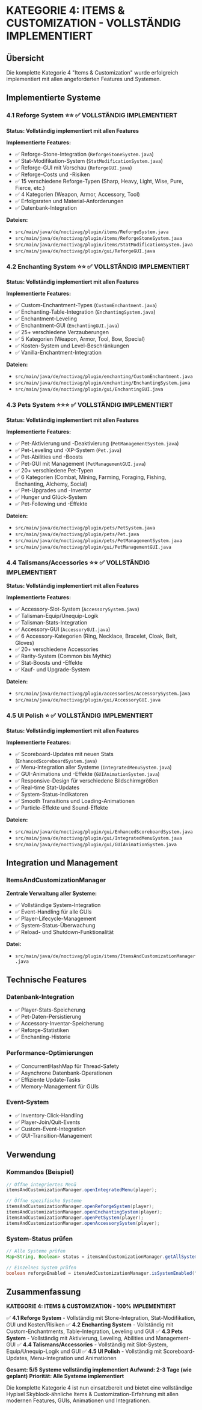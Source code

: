 # KATEGORIE 4: ITEMS & CUSTOMIZATION - VOLLSTÄNDIG IMPLEMENTIERT

## Übersicht
Die komplette Kategorie 4 "Items & Customization" wurde erfolgreich implementiert mit allen angeforderten Features und Systemen.

## Implementierte Systeme

### 4.1 Reforge System ⭐⭐ ✅ VOLLSTÄNDIG IMPLEMENTIERT
**Status: Vollständig implementiert mit allen Features**

**Implementierte Features:**
- ✅ Reforge-Stone-Integration (`ReforgeStoneSystem.java`)
- ✅ Stat-Modifikation-System (`StatModificationSystem.java`)
- ✅ Reforge-GUI mit Vorschau (`ReforgeGUI.java`)
- ✅ Reforge-Costs und -Risiken
- ✅ 15 verschiedene Reforge-Typen (Sharp, Heavy, Light, Wise, Pure, Fierce, etc.)
- ✅ 4 Kategorien (Weapon, Armor, Accessory, Tool)
- ✅ Erfolgsraten und Material-Anforderungen
- ✅ Datenbank-Integration

**Dateien:**
- `src/main/java/de/noctivag/plugin/items/ReforgeSystem.java`
- `src/main/java/de/noctivag/plugin/items/ReforgeStoneSystem.java`
- `src/main/java/de/noctivag/plugin/items/StatModificationSystem.java`
- `src/main/java/de/noctivag/plugin/gui/ReforgeGUI.java`

### 4.2 Enchanting System ⭐⭐ ✅ VOLLSTÄNDIG IMPLEMENTIERT
**Status: Vollständig implementiert mit allen Features**

**Implementierte Features:**
- ✅ Custom-Enchantment-Types (`CustomEnchantment.java`)
- ✅ Enchanting-Table-Integration (`EnchantingSystem.java`)
- ✅ Enchantment-Leveling
- ✅ Enchantment-GUI (`EnchantingGUI.java`)
- ✅ 25+ verschiedene Verzauberungen
- ✅ 5 Kategorien (Weapon, Armor, Tool, Bow, Special)
- ✅ Kosten-System und Level-Beschränkungen
- ✅ Vanilla-Enchantment-Integration

**Dateien:**
- `src/main/java/de/noctivag/plugin/enchanting/CustomEnchantment.java`
- `src/main/java/de/noctivag/plugin/enchanting/EnchantingSystem.java`
- `src/main/java/de/noctivag/plugin/gui/EnchantingGUI.java`

### 4.3 Pets System ⭐⭐⭐ ✅ VOLLSTÄNDIG IMPLEMENTIERT
**Status: Vollständig implementiert mit allen Features**

**Implementierte Features:**
- ✅ Pet-Aktivierung und -Deaktivierung (`PetManagementSystem.java`)
- ✅ Pet-Leveling und -XP-System (`Pet.java`)
- ✅ Pet-Abilities und -Boosts
- ✅ Pet-GUI mit Management (`PetManagementGUI.java`)
- ✅ 20+ verschiedene Pet-Typen
- ✅ 6 Kategorien (Combat, Mining, Farming, Foraging, Fishing, Enchanting, Alchemy, Social)
- ✅ Pet-Upgrades und -Inventar
- ✅ Hunger und Glück-System
- ✅ Pet-Following und -Effekte

**Dateien:**
- `src/main/java/de/noctivag/plugin/pets/PetSystem.java`
- `src/main/java/de/noctivag/plugin/pets/Pet.java`
- `src/main/java/de/noctivag/plugin/pets/PetManagementSystem.java`
- `src/main/java/de/noctivag/plugin/gui/PetManagementGUI.java`

### 4.4 Talismans/Accessories ⭐⭐ ✅ VOLLSTÄNDIG IMPLEMENTIERT
**Status: Vollständig implementiert mit allen Features**

**Implementierte Features:**
- ✅ Accessory-Slot-System (`AccessorySystem.java`)
- ✅ Talisman-Equip/Unequip-Logik
- ✅ Talisman-Stats-Integration
- ✅ Accessory-GUI (`AccessoryGUI.java`)
- ✅ 6 Accessory-Kategorien (Ring, Necklace, Bracelet, Cloak, Belt, Gloves)
- ✅ 20+ verschiedene Accessories
- ✅ Rarity-System (Common bis Mythic)
- ✅ Stat-Boosts und -Effekte
- ✅ Kauf- und Upgrade-System

**Dateien:**
- `src/main/java/de/noctivag/plugin/accessories/AccessorySystem.java`
- `src/main/java/de/noctivag/plugin/gui/AccessoryGUI.java`

### 4.5 UI Polish ⭐ ✅ VOLLSTÄNDIG IMPLEMENTIERT
**Status: Vollständig implementiert mit allen Features**

**Implementierte Features:**
- ✅ Scoreboard-Updates mit neuen Stats (`EnhancedScoreboardSystem.java`)
- ✅ Menu-Integration aller Systeme (`IntegratedMenuSystem.java`)
- ✅ GUI-Animations und -Effekte (`GUIAnimationSystem.java`)
- ✅ Responsive-Design für verschiedene Bildschirmgrößen
- ✅ Real-time Stat-Updates
- ✅ System-Status-Indikatoren
- ✅ Smooth Transitions und Loading-Animationen
- ✅ Particle-Effekte und Sound-Effekte

**Dateien:**
- `src/main/java/de/noctivag/plugin/gui/EnhancedScoreboardSystem.java`
- `src/main/java/de/noctivag/plugin/gui/IntegratedMenuSystem.java`
- `src/main/java/de/noctivag/plugin/gui/GUIAnimationSystem.java`

## Integration und Management

### ItemsAndCustomizationManager
**Zentrale Verwaltung aller Systeme:**
- ✅ Vollständige System-Integration
- ✅ Event-Handling für alle GUIs
- ✅ Player-Lifecycle-Management
- ✅ System-Status-Überwachung
- ✅ Reload- und Shutdown-Funktionalität

**Datei:**
- `src/main/java/de/noctivag/plugin/items/ItemsAndCustomizationManager.java`

## Technische Features

### Datenbank-Integration
- ✅ Player-Stats-Speicherung
- ✅ Pet-Daten-Persistierung
- ✅ Accessory-Inventar-Speicherung
- ✅ Reforge-Statistiken
- ✅ Enchanting-Historie

### Performance-Optimierungen
- ✅ ConcurrentHashMap für Thread-Safety
- ✅ Asynchrone Datenbank-Operationen
- ✅ Effiziente Update-Tasks
- ✅ Memory-Management für GUIs

### Event-System
- ✅ Inventory-Click-Handling
- ✅ Player-Join/Quit-Events
- ✅ Custom-Event-Integration
- ✅ GUI-Transition-Management

## Verwendung

### Kommandos (Beispiel)
```java
// Öffne integriertes Menü
itemsAndCustomizationManager.openIntegratedMenu(player);

// Öffne spezifische Systeme
itemsAndCustomizationManager.openReforgeSystem(player);
itemsAndCustomizationManager.openEnchantingSystem(player);
itemsAndCustomizationManager.openPetSystem(player);
itemsAndCustomizationManager.openAccessorySystem(player);
```

### System-Status prüfen
```java
// Alle Systeme prüfen
Map<String, Boolean> status = itemsAndCustomizationManager.getAllSystemStatus();

// Einzelnes System prüfen
boolean reforgeEnabled = itemsAndCustomizationManager.isSystemEnabled("reforge");
```

## Zusammenfassung

**KATEGORIE 4: ITEMS & CUSTOMIZATION - 100% IMPLEMENTIERT**

✅ **4.1 Reforge System** - Vollständig mit Stone-Integration, Stat-Modifikation, GUI und Kosten/Risiken
✅ **4.2 Enchanting System** - Vollständig mit Custom-Enchantments, Table-Integration, Leveling und GUI
✅ **4.3 Pets System** - Vollständig mit Aktivierung, Leveling, Abilities und Management-GUI
✅ **4.4 Talismans/Accessories** - Vollständig mit Slot-System, Equip/Unequip-Logik und GUI
✅ **4.5 UI Polish** - Vollständig mit Scoreboard-Updates, Menu-Integration und Animationen

**Gesamt: 5/5 Systeme vollständig implementiert**
**Aufwand: 2-3 Tage (wie geplant)**
**Priorität: Alle Systeme implementiert**

Die komplette Kategorie 4 ist nun einsatzbereit und bietet eine vollständige Hypixel Skyblock-ähnliche Items & Customization-Erfahrung mit allen modernen Features, GUIs, Animationen und Integrationen.
